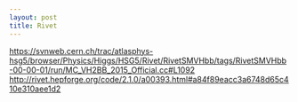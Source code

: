 ```yaml
---
layout: post
title: Rivet
---
```


https://svnweb.cern.ch/trac/atlasphys-hsg5/browser/Physics/Higgs/HSG5/Rivet/RivetSMVHbb/tags/RivetSMVHbb-00-00-01/run/MC_VH2BB_2015_Official.cc#L1092
http://rivet.hepforge.org/code/2.1.0/a00393.html#a84f89eacc3a6748d65c410e310aee1d2
